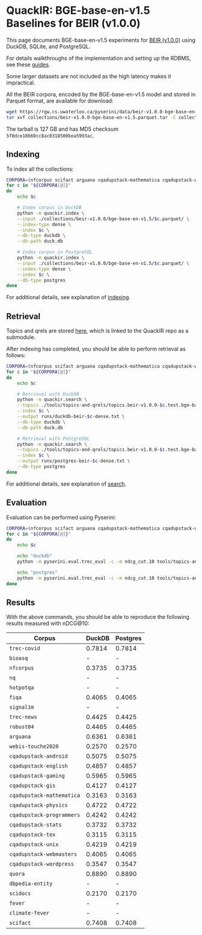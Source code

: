 # QuackIR: BGE-base-en-v1.5 Baselines for BEIR (v1.0.0)

This page documents BGE-base-en-v1.5 experiments for [BEIR (v1.0.0)](http://beir.ai/) using DuckDB, SQLite, and PostgreSQL.

For details walkthroughs of the implementation and setting up the RDBMS, see these [guides](../db_guides/). 

Some larger datasets are not included as the high latency makes it impractical. 

All the BEIR corpora, encoded by the BGE-base-en-v1.5 model and stored in Parquet format, are available for download:

```bash
wget https://rgw.cs.uwaterloo.ca/pyserini/data/beir-v1.0.0-bge-base-en-v1.5.parquet.tar -P collections/
tar xvf collections/beir-v1.0.0-bge-base-en-v1.5.parquet.tar -C collections/
```

The tarball is 127 GB and has MD5 checksum `5f8dce18660cc8ac0318500bea5993ac`.

## Indexing

To index all the collections:

```bash
CORPORA=(nfcorpus scifact arguana cqadupstack-mathematica cqadupstack-webmasters cqadupstack-android scidocs cqadupstack-programmers cqadupstack-gis cqadupstack-physics cqadupstack-english cqadupstack-stats cqadupstack-gaming cqadupstack-unix cqadupstack-wordpress fiqa cqadupstack-tex trec-covid webis-touche2020 quora robust04 trec-news); 
for c in "${CORPORA[@]}"
do
    echo $c

    # Index corpus in DuckDB
    python -m quackir.index \
    --input ./collections/beir-v1.0.0/bge-base-en-v1.5/$c.parquet/ \
    --index-type dense \
    --index $c \
    --db-type duckdb \
    --db-path duck.db

    # Index corpus in PostgreSQL
    python -m quackir.index \
    --input ./collections/beir-v1.0.0/bge-base-en-v1.5/$c.parquet/ \
    --index-type dense \
    --index $c \
    --db-type postgres 
done
```

For additional details, see explanation of [indexing](../usage-index.md).

## Retrieval

Topics and qrels are stored [here](https://github.com/castorini/anserini-tools/tree/master/topics-and-qrels), which is linked to the QuackIR repo as a submodule.

After indexing has completed, you should be able to perform retrieval as follows:

```bash
CORPORA=(nfcorpus scifact arguana cqadupstack-mathematica cqadupstack-webmasters cqadupstack-android scidocs cqadupstack-programmers cqadupstack-gis cqadupstack-physics cqadupstack-english cqadupstack-stats cqadupstack-gaming cqadupstack-unix cqadupstack-wordpress fiqa cqadupstack-tex trec-covid webis-touche2020 quora robust04 trec-news); 
for c in "${CORPORA[@]}"
do
    echo $c

    # Retrieval with DuckDB
    python -m quackir.search \
    --topics ./tools/topics-and-qrels/topics.beir-v1.0.0-$c.test.bge-base-en-v1.5.jsonl.gz \
    --index $c \
    --output runs/duckdb-beir-$c-dense.txt \
    --db-type duckdb \
    --db-path duck.db

    # Retrieval with PostgreSQL
    python -m quackir.search \
    --topics ./tools/topics-and-qrels/topics.beir-v1.0.0-$c.test.bge-base-en-v1.5.jsonl.gz \
    --index $c \
    --output runs/postgres-beir-$c-dense.txt \
    --db-type postgres 
done
```

For additional details, see explanation of [search](../usage-search.md).

## Evaluation

Evaluation can be performed using Pyserini:

```bash
CORPORA=(nfcorpus scifact arguana cqadupstack-mathematica cqadupstack-webmasters cqadupstack-android scidocs cqadupstack-programmers cqadupstack-gis cqadupstack-physics cqadupstack-english cqadupstack-stats cqadupstack-gaming cqadupstack-unix cqadupstack-wordpress fiqa cqadupstack-tex trec-covid webis-touche2020 quora robust04 trec-news); 
for c in "${CORPORA[@]}"
do
    echo $c

    echo "duckdb"
    python -m pyserini.eval.trec_eval -c -m ndcg_cut.10 tools/topics-and-qrels/qrels.beir-v1.0.0-$c.test.txt runs/duckdb-beir-$c-dense.txt

    echo "postgres"
    python -m pyserini.eval.trec_eval -c -m ndcg_cut.10 tools/topics-and-qrels/qrels.beir-v1.0.0-$c.test.txt runs/postgres-beir-$c-dense.txt
done
```

## Results

With the above commands, you should be able to reproduce the following results measured with nDCG@10:

| Corpus                    | DuckDB | Postgres |
| ------------------------- | ------ | -------- |
| `trec-covid`              | 0.7814 | 0.7814   |
| `bioasq`                  | \-     | \-       |
| `nfcorpus`                | 0.3735 | 0.3735   |
| `nq`                      | \-     | \-       |
| `hotpotqa`                | \-     | \-       |
| `fiqa`                    | 0.4065 | 0.4065   |
| `signal1m`                | \-     | \-       |
| `trec-news`               | 0.4425 | 0.4425   |
| `robust04`                | 0.4465 | 0.4465   |
| `arguana`                 | 0.6361 | 0.6361   |
| `webis-touche2020`        | 0.2570 | 0.2570   |
| `cqadupstack-android`     | 0.5075 | 0.5075   |
| `cqadupstack-english`     | 0.4857 | 0.4857   |
| `cqadupstack-gaming`      | 0.5965 | 0.5965   |
| `cqadupstack-gis`         | 0.4127 | 0.4127   |
| `cqadupstack-mathematica` | 0.3163 | 0.3163   |
| `cqadupstack-physics`     | 0.4722 | 0.4722   |
| `cqadupstack-programmers` | 0.4242 | 0.4242   |
| `cqadupstack-stats`       | 0.3732 | 0.3732   |
| `cqadupstack-tex`         | 0.3115 | 0.3115   |
| `cqadupstack-unix`        | 0.4219 | 0.4219   |
| `cqadupstack-webmasters`  | 0.4065 | 0.4065   |
| `cqadupstack-wordpress`   | 0.3547 | 0.3547   |
| `quora`                   | 0.8890 | 0.8890   |
| `dbpedia-entity`          | \-     | \-       |
| `scidocs`                 | 0.2170 | 0.2170   |
| `fever`                   | \-     | \-       |
| `climate-fever`           | \-     | \-       |
| `scifact`                 | 0.7408 | 0.7408   |